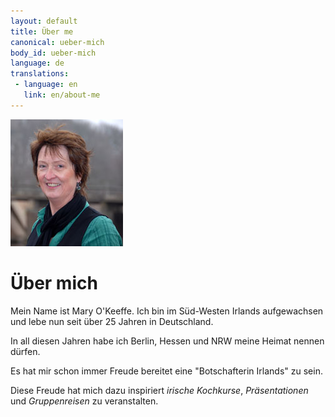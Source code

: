 ```yaml
---
layout: default
title: Über me
canonical: ueber-mich
body_id: ueber-mich
language: de
translations:
 - language: en
   link: en/about-me
---
```

<img id="portrait" class="floatright" src="img/Mary-11.jpg">

# Über mich

Mein Name ist Mary O'Keeffe. Ich bin im Süd-Westen Irlands aufgewachsen und lebe
nun seit über 25 Jahren in Deutschland.

In all diesen Jahren habe ich Berlin, Hessen und NRW meine Heimat nennen dürfen.

Es hat mir schon immer Freude bereitet eine "Botschafterin Irlands" zu sein.

Diese Freude hat mich dazu inspiriert *irische Kochkurse*, *Präsentationen* und
*Gruppenreisen* zu veranstalten.
